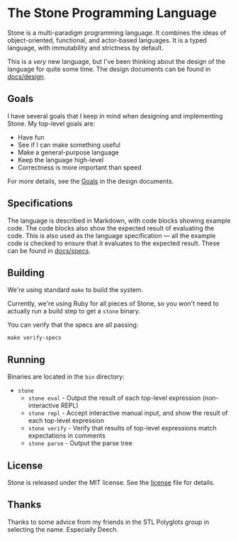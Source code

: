 The Stone Programming Language
==============================

Stone is a multi-paradigm programming language. It combines the ideas of object-oriented, functional,
and actor-based languages. It is a typed language, with immutability and strictness by default.

This is a *very* new language, but I've been thinking about the design of the language for
quite some time. The design documents can be found in [docs/design](docs/design).


Goals
-----

I have several goals that I keep in mind when designing and implementing Stone.
My top-level goals are:

* Have fun
* See if I can make something useful
* Make a general-purpose language
* Keep the language high-level
* Correctness is more important than speed

For more details, see the [Goals](docs/design/Goals.md) in the design documents.


Specifications
--------------

The language is described in Markdown, with code blocks showing example code.
The code blocks also show the expected result of evaluating the code.
This is also used as the language specification —
all the example code is checked to ensure that it evaluates to the expected result.
These can be found in [docs/specs](docs/specs).


Building
--------

We're using standard `make` to build the system.

Currently, we're using Ruby for all pieces of Stone,
so you won't need to actually run a build step to get a `stone` binary.

You can verify that the specs are all passing:

~~~ shell
make verify-specs
~~~


Running
-------

Binaries are located in the `bin` directory:

* `stone`
    * `stone eval` - Output the result of each top-level expression (non-interactive REPL)
    * `stone repl` - Accept interactive manual input, and show the result of each top-level expression
    * `stone verify` - Verify that results of top-level expressions match expectations in comments
    * `stone parse` - Output the parse tree


License
-------

Stone is released under the MIT license. See the [license](/LICENSE) file for details.


Thanks
------

Thanks to some advice from my friends in the STL Polyglots group in selecting the name.
Especially Deech.
